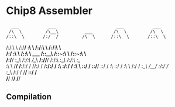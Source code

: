 # Chip8 Assembler
      ___           ___                       ___           ___      
     /\  \         /\__\          ___        /\  \         /\  \     
    /::\  \       /:/  /         /\  \      /::\  \       /::\  \  
   /:/\:\  \     /:/__/          \:\  \    /:/\:\  \     /:/\:\  \   
  /:/  \:\  \   /::\  \ ___      /::\__\  /::\~\:\  \   /::\~\:\  \  
 /:/__/ \:\__\ /:/\:\  /\__\  __/:/\/__/ /:/\:\ \:\__\ /:/\:\ \:\__\
 \:\  \  \/__/ \/__\:\/:/  / /\/:/  /    \/__\:\/:/  / \:\ \:\/:/  /
  \:\  \            \::/  /  \::/__/          \::/  /   \:\ \::/  / 
   \:\  \           /:/  /    \:\__\           \/__/     \:\/:/  /   
    \:\__\         /:/  /      \/__/                      \::/  /    
     \/__/         \/__/                                   \/__/     

## Compilation
